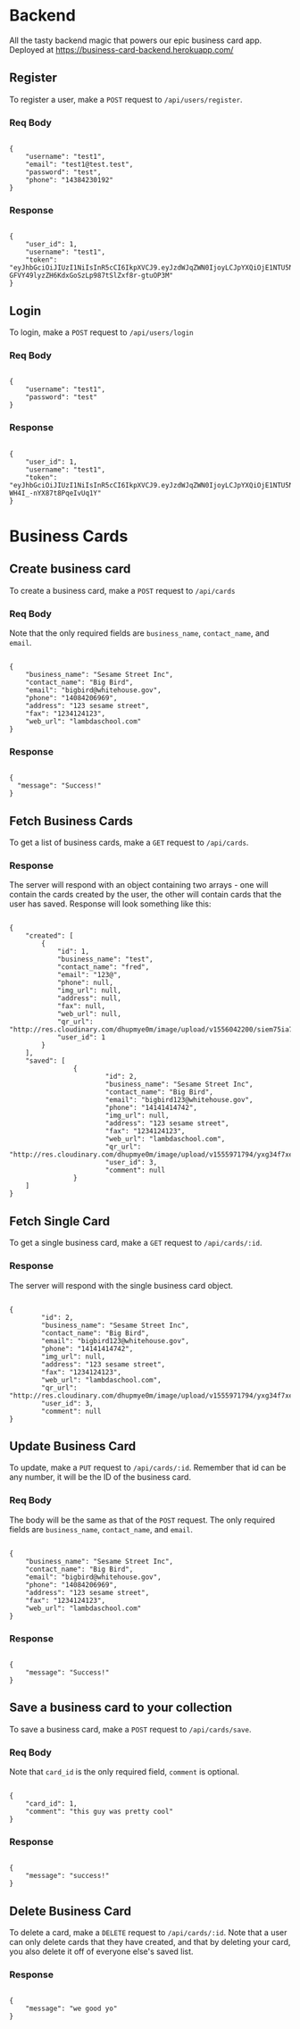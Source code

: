 # Backend
All the tasty backend magic that powers our epic business card app.
Deployed at https://business-card-backend.herokuapp.com/

## Register

To register a user, make a `POST` request to `/api/users/register`.

### Req Body

```

{
	"username": "test1",
	"email": "test1@test.test",
	"password": "test",
	"phone": "14384230192"
}

```

### Response

```

{
    "user_id": 1,
    "username": "test1",
    "token": "eyJhbGciOiJIUzI1NiIsInR5cCI6IkpXVCJ9.eyJzdWJqZWN0IjoyLCJpYXQiOjE1NTU5NTExMDksImV4cCI6MTU1ODU0MzEwOX0.PA-GFVY49lyzZH6KdxGoSzLp987tSlZxf8r-gtuOP3M"
}

```

## Login

To login, make a `POST` request to `/api/users/login`

### Req Body

```

{
	"username": "test1",
	"password": "test"
}

```

### Response

```

{
    "user_id": 1,
    "username": "test1",
    "token": "eyJhbGciOiJIUzI1NiIsInR5cCI6IkpXVCJ9.eyJzdWJqZWN0IjoyLCJpYXQiOjE1NTU5NTEzMjgsImV4cCI6MTU1ODU0MzMyOH0.lbcyCn1Ic5iSvY2FQPWv-WH4I_-nYX87t8PqeIvUq1Y"
}

```

# Business Cards

## Create business card

To create a business card, make a `POST` request to `/api/cards`

### Req Body

Note that the only required fields are `business_name`, `contact_name`, and `email`.

```

{
	"business_name": "Sesame Street Inc",
	"contact_name": "Big Bird",
	"email": "bigbird@whitehouse.gov",
	"phone": "14084206969",
	"address": "123 sesame street",
	"fax": "1234124123",
	"web_url": "lambdaschool.com"
}

```

### Response

```

{
  "message": "Success!"
}

```

## Fetch Business Cards

To get a list of business cards, make a `GET` request to `/api/cards`.

### Response

The server will respond with an object containing two arrays - one will contain the cards created by the user, the other will contain cards that the user has saved. Response will look something like this:

```

{
    "created": [
        {
            "id": 1,
            "business_name": "test",
            "contact_name": "fred",
            "email": "123@",
            "phone": null,
            "img_url": null,
            "address": null,
            "fax": null,
            "web_url": null,
            "qr_url": "http://res.cloudinary.com/dhupmye0m/image/upload/v1556042200/siem75ia7amwfg9dlqjg.png",
            "user_id": 1
        }
    ],
    "saved": [
				{
						"id": 2,
						"business_name": "Sesame Street Inc",
						"contact_name": "Big Bird",
						"email": "bigbird123@whitehouse.gov",
						"phone": "14141414742",
						"img_url": null,
						"address": "123 sesame street",
						"fax": "1234124123",
						"web_url": "lambdaschool.com",
						"qr_url": "http://res.cloudinary.com/dhupmye0m/image/upload/v1555971794/yxg34f7xeijwqgzkdl5z.png",
						"user_id": 3,
						"comment": null
				}
    ]
}

```

## Fetch Single Card

To get a single business card, make a `GET` request to `/api/cards/:id`.

### Response

The server will respond with the single business card object.

```

{
		"id": 2,
		"business_name": "Sesame Street Inc",
		"contact_name": "Big Bird",
		"email": "bigbird123@whitehouse.gov",
		"phone": "14141414742",
		"img_url": null,
		"address": "123 sesame street",
		"fax": "1234124123",
		"web_url": "lambdaschool.com",
		"qr_url": "http://res.cloudinary.com/dhupmye0m/image/upload/v1555971794/yxg34f7xeijwqgzkdl5z.png",
		"user_id": 3,
		"comment": null
}

```

## Update Business Card

To update, make a `PUT` request to `/api/cards/:id`. Remember that id can be any number, it will be the ID of the business card.

### Req Body

The body will be the same as that of the `POST` request. The only required fields are `business_name`, `contact_name`, and `email`.

```

{
	"business_name": "Sesame Street Inc",
	"contact_name": "Big Bird",
	"email": "bigbird@whitehouse.gov",
	"phone": "14084206969",
	"address": "123 sesame street",
	"fax": "1234124123",
	"web_url": "lambdaschool.com"
}

```

### Response

```

{
    "message": "Success!"
}

```

## Save a business card to your collection

To save a business card, make a `POST` request to `/api/cards/save`.

### Req Body

Note that `card_id` is the only required field, `comment` is optional.

```

{
	"card_id": 1,
	"comment": "this guy was pretty cool"
}

```

### Response

```

{
    "message": "success!"
}

```

## Delete Business Card

To delete a card, make a `DELETE` request to `/api/cards/:id`. Note that a user can only delete cards that they have created, and that by deleting your card, you also delete it off of everyone else's saved list.

### Response

```

{
    "message": "we good yo"
}

```
